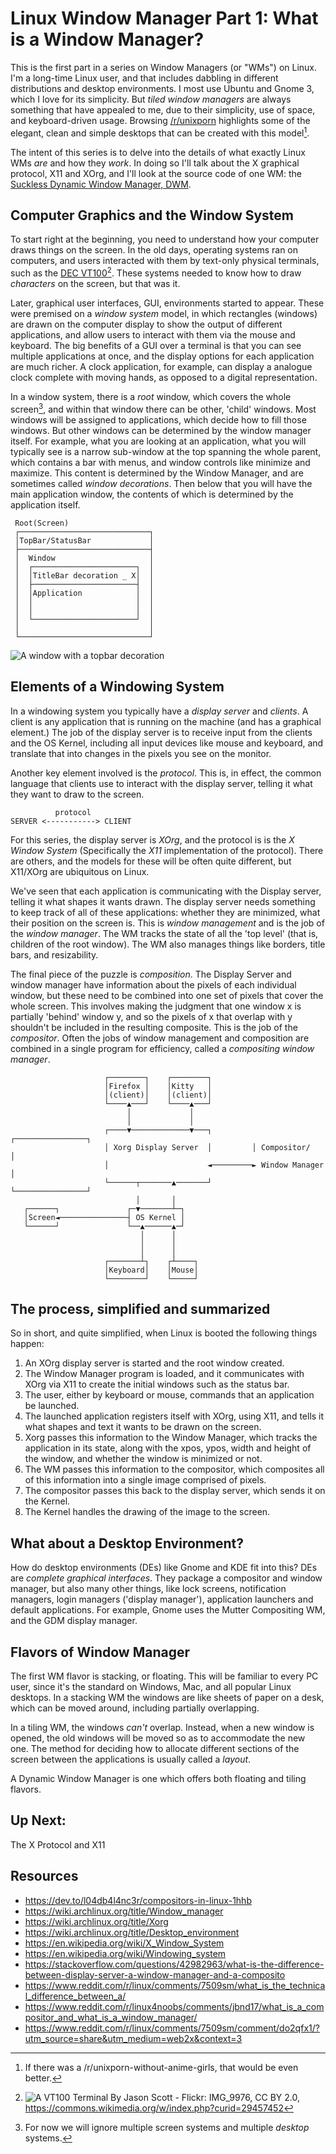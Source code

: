 # Linux Window Manager Part 1: What is a Window Manager?
This is the first part in a series on Window Managers (or "WMs") on Linux.
I'm a long-time Linux user, and that includes dabbling in different distributions and desktop environments.
I most use Ubuntu and Gnome 3, which I love for its simplicity.
But _tiled window managers_ are always something that have appealed to me, due to their simplicity, use of space, and keyboard-driven usage.
Browsing [/r/unixporn](https://old.reddit.com/r/unixporn/) highlights some of the elegant, clean and simple desktops that can be created with this model[^1].

[^1]: If there was a /r/unixporn-without-anime-girls, that would be even better.

The intent of this series is to delve into the details of what exactly Linux WMs _are_ and how they _work_. 
In doing so I'll talk about the X graphical protocol, X11 and XOrg, and I'll look at the source code of one WM: the [Suckless Dynamic Window Manager, DWM](https://dwm.suckless.org/tutorial/).

## Computer Graphics and the Window System
To start right at the beginning, you need to understand how your computer draws things on the screen.
In the old days, operating systems ran on computers, and users interacted with them by text-only physical terminals, such as the [DEC VT100](https://en.wikipedia.org/wiki/VT100)[^2].
These systems needed to know how to draw _characters_ on the screen, but that was it.

[^2]:![A VT100 Terminal](../../images/window_manager/DEC_VT100_terminal.jpg) By Jason Scott - Flickr: IMG_9976, CC BY 2.0, https://commons.wikimedia.org/w/index.php?curid=29457452

Later, graphical user interfaces, GUI, environments started to appear.
These were premised on a _window system_ model, in which rectangles (windows) are drawn on the computer display to show the output of different applications, and allow users to interact with them via the mouse and keyboard.
The big benefits of a GUI over a terminal is that you can see multiple applications at once, and the display options for each application are much richer.
A clock application, for example, can display a analogue clock complete with moving hands, as opposed to a digital representation.

In a window system, there is a _root_ window, which covers the whole screen[^3], and within that window there can be other, 'child' windows.
Most windows will be assigned to applications, which decide how to fill those windows.
But other windows can be determined by the window manager itself.
For example, what you are looking at an application, what you will typically see is a narrow sub-window at the top spanning the whole parent, which contains a bar with menus, and window controls like minimize and maximize.
This content is determined by the Window Manager, and are sometimes called _window decorations_.
Then below that you will have the main application window, the contents of which is determined by the application itself.

```
 Root(Screen)
 ┌─────────────────────────────┐
 │TopBar/StatusBar             │
 ├─────────────────────────────┤
 │  Window                     │
 │  ┌───────────────────────┐  │
 │  │TitleBar decoration _ X│  │
 │  ├───────────────────────┤  │
 │  │Application            │  │
 │  │                       │  │
 │  │                       │  │
 │  └───────────────────────┘  │
 │                             │
 └─────────────────────────────┘
```

[^3]: For now we will ignore multiple screen systems and multiple _desktop_ systems.

![A window with a topbar decoration](../../images/window_manager/libre-window.png)

## Elements of a Windowing System
In a windowing system you typically have a _display server_ and _clients_.
A client is any application that is running on the machine (and has a graphical element.)
The job of the display server is to receive input from the clients and the OS Kernel, including all input devices like mouse and keyboard, and translate that into changes in the pixels you see on the monitor.

Another key element involved is the _protocol_. This is, in effect, the common language that clients use to interact with the display server, telling it what they want to draw to the screen.

```
          protocol
SERVER <-----------> CLIENT
```

For this series, the display server is _XOrg_, and the protocol is is the _X Window System_ (Specifically the _X11_ implementation of the protocol).
There are others, and the models for these will be often quite different, but X11/XOrg are ubiquitous on Linux.

We've seen that each application is communicating with the Display server, telling it what shapes it wants drawn.
The display server needs something to keep track of all of these applications: whether they are minimized, what their position on the screen is.
This is _window management_ and is the job of the _window manager_. The WM tracks the state of all the 'top level' (that is, children of the root window).
The WM also manages things like borders, title bars, and resizability.

The final piece of the puzzle is _composition_.
The Display Server and window manager have information about the pixels of each individual window, but these need to be combined into one set of pixels that cover the whole screen.
This involves making the judgment that one window x is partially 'behind' window y, and so the pixels of x that overlap with y shouldn't be included in the resulting composite.
This is the job of the _compositor_.
Often the jobs of window management and composition are combined in a single program for efficiency, called a _compositing window manager_.

```
                     ┌────────┐    ┌────────┐
                     │Firefox │    │Kitty   │
                     │(client)│    │(client)│
                     └────▲───┘    └────▲───┘
                          │             │
                          │             │
                     ┌────▼─────────────▼───┐         ┌────────────────┐
                     │ Xorg Display Server  │         │ Compositor/    │
                     │                      ◄─────────► Window Manager │
                     └──────┬───────▲───────┘         └────────────────┘
                            │       │
   ┌──────┐               ┌─▼───────┴─┐
   │Screen◄───────────────┤ OS Kernel │
   └──────┘               └──▲──────▲─┘
                             │      │
                             │      │
                             │      │
                     ┌───────┴┐    ┌┴────┐
                     │Keyboard│    │Mouse│
                     └────────┘    └─────┘
```

## The process, simplified and summarized
So in short, and quite simplified, when Linux is booted the following things happen:

1. An XOrg display server is started and the root window created.
2. The Window Manager program is loaded, and it communicates with XOrg via X11 to create the initial windows such as the status bar.
3. The user, either by keyboard or mouse, commands that an application be launched.
4. The launched application registers itself with XOrg, using X11, and tells it what shapes and text it wants to be drawn on the screen.
5. Xorg passes this information to the Window Manager, which tracks the application in its state, along with the xpos, ypos, width and height of the window, and whether the window is minimized or not.
6. The WM passes this information to the compositor, which composites all of this information into a single image comprised of pixels.
7. The compositor passes this back to the display server, which sends it on the Kernel.
8. The Kernel handles the drawing of the image to the screen.

## What about a Desktop Environment?
How do desktop environments (DEs) like Gnome and KDE fit into this?
DEs are _complete graphical interfaces_. They package a compositor and window manager, but also many other things, like lock screens, notification managers, login managers ('display manager'), application launchers and default applications.
For example, Gnome uses the Mutter Compositing WM, and the GDM display manager.

## Flavors of Window Manager
The first WM flavor is stacking, or floating. 
This will be familiar to every PC user, since it's the standard on Windows, Mac, and all popular Linux desktops.
In a stacking WM the windows are like sheets of paper on a desk, which can be moved around, including partially overlapping.

In a tiling WM, the windows _can't_ overlap.
Instead, when a new window is opened, the old windows will be moved so as to accommodate the new one.
The method for deciding how to allocate different sections of the screen between the applications is usually called a _layout_.

A Dynamic Window Manager is one which offers both floating and tiling flavors.

## Up Next: 

The X Protocol and X11

## Resources
* https://dev.to/l04db4l4nc3r/compositors-in-linux-1hhb
* https://wiki.archlinux.org/title/Window_manager
* https://wiki.archlinux.org/title/Xorg
* https://wiki.archlinux.org/title/Desktop_environment
* https://en.wikipedia.org/wiki/X_Window_System
* https://en.wikipedia.org/wiki/Windowing_system
* https://stackoverflow.com/questions/42982963/what-is-the-difference-between-display-server-a-window-manager-and-a-composito
* https://www.reddit.com/r/linux/comments/7509sm/what_is_the_technical_difference_between_a/
* https://www.reddit.com/r/linux4noobs/comments/jbnd17/what_is_a_compositor_and_what_is_a_window_manager/
* https://www.reddit.com/r/linux/comments/7509sm/comment/do2qfx1/?utm_source=share&utm_medium=web2x&context=3

